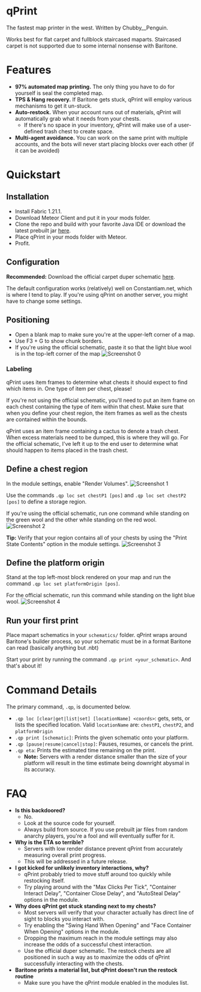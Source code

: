 # qPrint
The fastest map printer in the west.
Written by Chubby__Penguin.

Works best for flat carpet and fullblock staircased maparts. Staircased carpet is not supported due to some internal nonsense with Baritone.

# Features

* **97% automated map printing.** The only thing you have to do for yourself is seal the completed map.
* **TPS & Hang recovery.** If Baritone gets stuck, qPrint will employ various mechanisms to get it un-stuck.
* **Auto-restock.** When your account runs out of materials, qPrint will automatically grab what it needs from your chests.
  * If there's no space in your inventory, qPrint will make use of a user-defined trash chest to create space.
* **Multi-agent avoidance.** You can work on the same print with multiple accounts, and the bots will never start placing blocks over each other (if it can be avoided)

# Quickstart

## Installation
- Install Fabric 1.21.1.
- Download Meteor Client and put it in your mods folder.
- Clone the repo and build with your favorite Java IDE or download the latest prebuilt jar [here](https://github.com/LargePenguin/qPrint/releases/latest).
- Place qPrint in your mods folder with Meteor.
- Profit.

## Configuration

**Recommended:** Download the official carpet duper schematic [here](https://github.com/LargePenguin/qPrint/releases/latest).

The default configuration works (relatively) well on Constantiam.net, which is where I tend to play. If you're using qPrint on another server, you might have to change some settings.

## Positioning

* Open a blank map to make sure you're at the upper-left corner of a map.
* Use F3 + G to show chunk borders.
* If you're using the official schematic, paste it so that the light blue wool is in the top-left corner of the map
![Screenshot 0](http://raw.githubusercontent.com/LargePenguin/qPrint/refs/heads/main/screenshots/Pasted%20image%2020250601204713.png)
### Labeling

qPrint uses item frames to determine what chests it should expect to find which items in. One type of item per chest, please!

If you're not using the official schematic, you'll need to put an item frame on each chest containing the type of item within that chest. Make sure that when you define your chest region, the item frames as well as the chests are contained within the bounds.

qPrint uses an item frame containing a cactus to denote a trash chest. When excess materials need to be dumped, this is where they will go. For the official schematic, I've left it up to the end user to determine what should happen to items placed in the trash chest.
## Define a chest region

In the module settings, enable "Render Volumes".
![Screenshot 1](http://raw.githubusercontent.com/LargePenguin/qPrint/refs/heads/main/screenshots/Pasted%20image%2020250601204850.png)

Use the commands `.qp loc set chestP1 [pos]` and `.qp loc set chestP2 [pos]` to define a storage region.

If you're using the official schematic, run one command while standing on the green wool and the other while standing on the red wool.
![Screenshot 2](http://raw.githubusercontent.com/LargePenguin/qPrint/refs/heads/main/screenshots/Pasted%20image%2020250601205459.png)

**Tip:** Verify that your region contains all of your chests by using the "Print State Contents" option in the module settings.
![Screenshot 3](http://raw.githubusercontent.com/LargePenguin/qPrint/refs/heads/main/screenshots/Pasted%20image%2020250601210350.png)
## Define the platform origin

Stand at the top left-most block rendered on your map and run the command `.qp loc set platformOrigin [pos]`.

For the official schematic, run this command while standing on the light blue wool.
![Screenshot 4](http://raw.githubusercontent.com/LargePenguin/qPrint/refs/heads/main/screenshots/Pasted%20image%2020250601205758.png)

## Run your first print

Place mapart schematics in your `schematics/` folder.
qPrint wraps around Baritone's builder process, so your schematic must be in a format Baritone can read (basically anything but .nbt)

Start your print by running the command `.qp print <your_schematic>`.
And that's about it!

# Command Details

The primary command, `.qp`, is documented below.

* `.qp loc [clear|get|list|set] [locationName] <coords>`: gets, sets, or lists the specified location. Valid `locationName` are: `chestP1`, `chestP2`, and `platformOrigin`
* `.qp print [schematic]`: Prints the given schematic onto your platform.
* `.qp [pause|resume|cancel|stop]`: Pauses, resumes, or cancels the print.
* `.qp eta`: Prints the estimated time remaining on the print.
	* **Note:** Servers with a render distance smaller than the size of your platform will result in the time estimate being downright abysmal in its accuracy.

# FAQ

* **Is this backdoored?**
	* No.
	* Look at the source code for yourself.
	* Always build from source. If you use prebuilt jar files from random anarchy players, you're a fool and will eventually suffer for it.
* **Why is the ETA so terrible?**
	* Servers with low render distance prevent qPrint from accurately measuring overall print progress.
	* This will be addressed in a future release.
* **I got kicked for unlikely inventory interactions, why?**
	* qPrint probably tried to move stuff around too quickly while restocking itself. 
	* Try playing around with the "Max Clicks Per Tick", "Container Interact Delay", "Container Close Delay", and "AutoSteal Delay" options in the module.
* **Why does qPrint get stuck standing next to my chests?**
	* Most servers will verify that your character actually has direct line of sight to blocks you interact with.
	* Try enabling the "Swing Hand When Opening" and "Face Container When Opening" options in the module.
   	* Dropping the maximum reach in the module settings may also increase the odds of a successful chest interaction.
	* Use the official duper schematic. The restock chests are all positioned in such a way as to maximize the odds of qPrint successfully interacting with the chests.
* **Baritone prints a material list, but qPrint doesn't run the restock routine**
  	* Make sure you have the qPrint module enabled in the modules list. 

